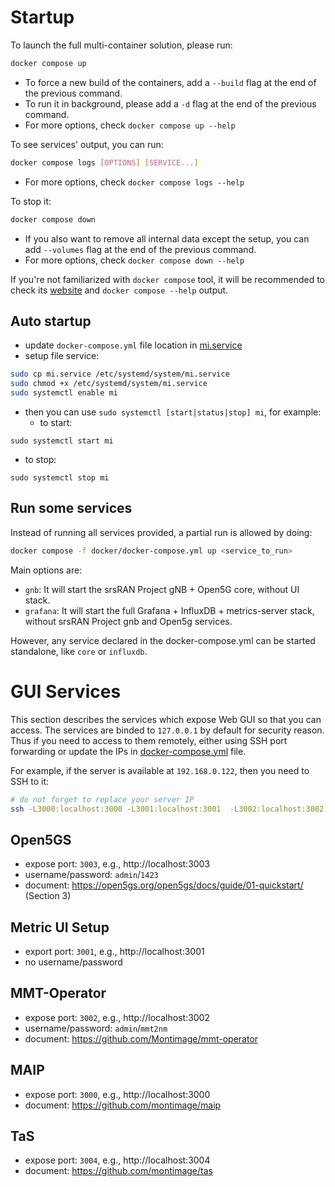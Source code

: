 # Startup 

To launch the full multi-container solution, please run:

```bash
docker compose up
```

- To force a new build of the containers,  add a `--build` flag at the end of the previous command.
- To run it in background, please add a `-d` flag at the end of the previous command.
- For more options, check `docker compose up --help`

To see services' output, you can run:

```bash
docker compose logs [OPTIONS] [SERVICE...]
```

- For more options, check `docker compose logs --help`

To stop it:

```bash
docker compose down
```

- If you also want to remove all internal data except the setup, you can add `--volumes` flag at the end of the previous command.
- For more options, check `docker compose down --help`

If you're not familiarized with `docker compose` tool, it will be recommended to check its [website](https://docs.docker.com/compose/) and `docker compose --help` output.

## Auto startup

- update `docker-compose.yml` file location in [mi.service](./mi.service)
- setup file service:

```bash 
sudo cp mi.service /etc/systemd/system/mi.service
sudo chmod +x /etc/systemd/system/mi.service
sudo systemctl enable mi
```

- then you can use `sudo systemctl [start|status|stop] mi`, for example:
   -  to start: 
```
sudo systemctl start mi
```

   -  to stop: 
```
sudo systemctl stop mi
```

## Run some services

Instead of running all services provided, a partial run is allowed by doing:

```bash
docker compose -f docker/docker-compose.yml up <service_to_run>
```

Main options are:

- `gnb`: It will start the srsRAN Project gNB + Open5G core, without UI stack.
- `grafana`: It will start the full Grafana + InfluxDB + metrics-server stack, without srsRAN Project gnb and Open5g services.

However, any service declared in the docker-compose.yml can be started standalone, like `core` or `influxdb`.

# GUI Services
This section describes the services which expose Web GUI so that you can access.
The services are binded to `127.0.0.1` by default for security reason. Thus if you need to access to them remotely, either using SSH port forwarding or update the IPs in [docker-compose.yml](docker-compose.yml) file.

For example, if the server is available at `192.168.0.122`, then you need to SSH to it:

```bash
# do not forget to replace your server IP
ssh -L3000:localhost:3000 -L3001:localhost:3001  -L3002:localhost:3002  -L3003:localhost:3003  -L3004:localhost:3004  -L31057:localhost:31057 montimage@192.168.0.122
```

## Open5GS
- expose port: `3003`, e.g., http://localhost:3003
- username/password: `admin`/`1423`
- document: https://open5gs.org/open5gs/docs/guide/01-quickstart/ (Section 3)

## Metric UI Setup
- export port: `3001`, e.g., http://localhost:3001
- no username/password

## MMT-Operator
- expose port: `3002`, e.g., http://localhost:3002
- username/password: `admin`/`mmt2nm`
- document: https://github.com/Montimage/mmt-operator

## MAIP
- expose port: `3000`, e.g., http://localhost:3000
- document: https://github.com/montimage/maip

## TaS
- expose port: `3004`, e.g., http://localhost:3004
- document: https://github.com/montimage/tas

